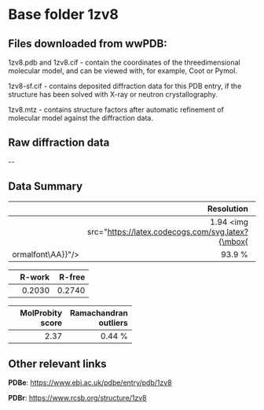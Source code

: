 # Base folder 1zv8

## Files downloaded from wwPDB:

1zv8.pdb and 1zv8.cif - contain the coordinates of the threedimensional molecular model, and can be viewed with, for example, Coot or Pymol.

1zv8-sf.cif - contains deposited diffraction data for this PDB entry, if the structure has been solved with X-ray or neutron crystallography.

1zv8.mtz - contains structure factors after automatic refinement of molecular model against the diffraction data.

## Raw diffraction data

--<br> 

## Data Summary
|   | Resolution | Completeness| I/sigma |
|---|-------------:|----------------:|--------------:|
|   |1.94 <img src="https://latex.codecogs.com/svg.latex?{\mbox{
ormalfont\AA}}"/>|93.9  %|<img width=50/>11.10|

|   | **R-work**| **R-free**   
|---|-------------:|----------------:|           
||0.2030|0.2740|

|   |**MolProbity<br>score**| **Ramachandran<br>outliers** 
|---|-------------:|----------------:|
||2.37|0.44 %|

## Other relevant links 
**PDBe**:  https://www.ebi.ac.uk/pdbe/entry/pdb/1zv8
 
**PDBr**: https://www.rcsb.org/structure/1zv8 

